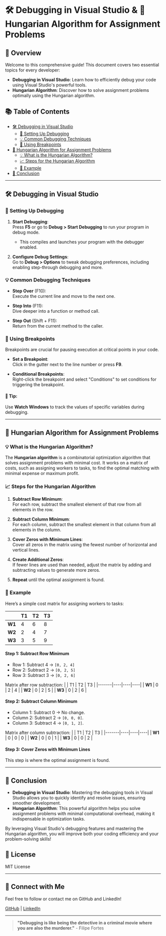 # 🛠️ **Debugging in Visual Studio** & 🔄 **Hungarian Algorithm for Assignment Problems**

## 🎯 Overview

Welcome to this comprehensive guide! This document covers two essential topics for every developer:
- **Debugging in Visual Studio**: Learn how to efficiently debug your code using Visual Studio's powerful tools.
- **Hungarian Algorithm**: Discover how to solve assignment problems optimally using the Hungarian algorithm.

## 📚 Table of Contents
- [🛠️ Debugging in Visual Studio](#debugging-in-visual-studio)
  - [🔧 Setting Up Debugging](#setting-up-debugging)
  - [💡 Common Debugging Techniques](#common-debugging-techniques)
  - [🚨 Using Breakpoints](#using-breakpoints)
- [🔄 Hungarian Algorithm for Assignment Problems](#hungarian-algorithm-for-assignment-problems)
  - [💡 What is the Hungarian Algorithm?](#what-is-the-hungarian-algorithm)
  - [📈 Steps for the Hungarian Algorithm](#steps-for-the-hungarian-algorithm)
  - [📝 Example](#example)
- [🎉 Conclusion](#conclusion)

---

## 🛠️ Debugging in Visual Studio

### 🔧 Setting Up Debugging

1. **Start Debugging**:  
   Press **F5** or go to **Debug > Start Debugging** to run your program in debug mode.
   - This compiles and launches your program with the debugger enabled.

2. **Configure Debug Settings**:  
   Go to **Debug > Options** to tweak debugging preferences, including enabling step-through debugging and more.

### 💡 Common Debugging Techniques

- **Step Over** (F10):  
   Execute the current line and move to the next one.

- **Step Into** (F11):  
   Dive deeper into a function or method call.

- **Step Out** (Shift + F11):  
   Return from the current method to the caller.

### 🚨 Using Breakpoints

Breakpoints are crucial for pausing execution at critical points in your code.  
- **Set a Breakpoint**:  
   Click in the gutter next to the line number or press **F9**.
  
- **Conditional Breakpoints**:  
   Right-click the breakpoint and select "Conditions" to set conditions for triggering the breakpoint.

#### 🌟 Tip:  
Use **Watch Windows** to track the values of specific variables during debugging.

---

## 🔄 Hungarian Algorithm for Assignment Problems

### 💡 What is the Hungarian Algorithm?

The **Hungarian algorithm** is a combinatorial optimization algorithm that solves assignment problems with minimal cost. It works on a matrix of costs, such as assigning workers to tasks, to find the optimal matching with minimal expense or maximum profit.

### 📈 Steps for the Hungarian Algorithm

1. **Subtract Row Minimum**:  
   For each row, subtract the smallest element of that row from all elements in the row.

2. **Subtract Column Minimum**:  
   For each column, subtract the smallest element in that column from all elements in the column.

3. **Cover Zeros with Minimum Lines**:  
   Cover all zeros in the matrix using the fewest number of horizontal and vertical lines.

4. **Create Additional Zeros**:  
   If fewer lines are used than needed, adjust the matrix by adding and subtracting values to generate more zeros.

5. **Repeat** until the optimal assignment is found.

### 📝 Example

Here’s a simple cost matrix for assigning workers to tasks:

|       | T1 | T2 | T3 |
|-------|----|----|----|
| **W1** | 4  | 6  | 8  |
| **W2** | 2  | 4  | 7  |
| **W3** | 3  | 5  | 9  |

#### Step 1: Subtract Row Minimum
- Row 1: Subtract 4 → `[0, 2, 4]`
- Row 2: Subtract 2 → `[0, 2, 5]`
- Row 3: Subtract 3 → `[0, 2, 6]`

Matrix after row subtraction:
|       | T1 | T2 | T3 |
|-------|----|----|----|
| **W1** | 0  | 2  | 4  |
| **W2** | 0  | 2  | 5  |
| **W3** | 0  | 2  | 6  |

#### Step 2: Subtract Column Minimum
- Column 1: Subtract 0 → No change.
- Column 2: Subtract 2 → `[0, 0, 0]`.
- Column 3: Subtract 4 → `[0, 1, 2]`.

Matrix after column subtraction:
|       | T1 | T2 | T3 |
|-------|----|----|----|
| **W1** | 0  | 0  | 0  |
| **W2** | 0  | 0  | 1  |
| **W3** | 0  | 0  | 2  |

#### Step 3: Cover Zeros with Minimum Lines  
This step is where the optimal assignment is found.

---

## 🎉 Conclusion

- **Debugging in Visual Studio**: Mastering the debugging tools in Visual Studio allows you to quickly identify and resolve issues, ensuring smoother development.
- **Hungarian Algorithm**: This powerful algorithm helps you solve assignment problems with minimal computational overhead, making it indispensable in optimization tasks.

By leveraging Visual Studio's debugging features and mastering the Hungarian algorithm, you will improve both your coding efficiency and your problem-solving skills!

## 🚀 License
MIT License

---

## 📱 Connect with Me
Feel free to follow or contact me on GitHub and LinkedIn!

[GitHub](https://github.com/KoganTheDev) | [LinkedIn](https://www.linkedin.com/in/yuval-kogan)

---

> **"Debugging is like being the detective in a criminal movie where you are also the murderer."** - Filipe Fortes
